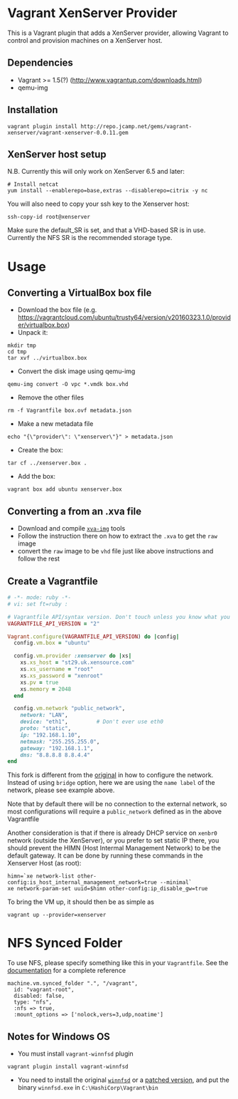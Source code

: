 # Vagrant XenServer Provider

This is a Vagrant plugin that adds a XenServer provider, allowing Vagrant to
control and provision machines on a XenServer host.

## Dependencies
* Vagrant >= 1.5(?) (http://www.vagrantup.com/downloads.html)
* qemu-img

## Installation
```shell
vagrant plugin install http://repo.jcamp.net/gems/vagrant-xenserver/vagrant-xenserver-0.0.11.gem
```

## XenServer host setup
N.B. Currently this will only work on XenServer 6.5 and later:
```shell
# Install netcat
yum install --enablerepo=base,extras --disablerepo=citrix -y nc
```

You will also need to copy your ssh key to the Xenserver host:

    ssh-copy-id root@xenserver

Make sure the default_SR is set, and that a VHD-based SR is in use. Currently the NFS SR is the recommended storage type.

# Usage

## Converting a VirtualBox box file

* Download the box file (e.g. https://vagrantcloud.com/ubuntu/trusty64/version/v20160323.1.0/provider/virtualbox.box)
* Unpack it:
```shell
mkdir tmp
cd tmp
tar xvf ../virtualbox.box
```
* Convert the disk image using qemu-img
```shell
qemu-img convert -O vpc *.vmdk box.vhd
```
* Remove the other files
```shell
rm -f Vagrantfile box.ovf metadata.json
```
* Make a new metadata file
```shell
echo "{\"provider\": \"xenserver\"}" > metadata.json
```
* Create the box:
```shell
tar cf ../xenserver.box .
```
* Add the box:
```shell
vagrant box add ubuntu xenserver.box
```

## Converting a from an .xva file

* Download and compile [`xva-img`](https://github.com/eriklax/xva-img) tools
* Follow the instruction there on how to extract the `.xva` to get the `raw` image
* convert the `raw` image to be `vhd` file just like above instructions and follow the rest

## Create a Vagrantfile

```ruby
# -*- mode: ruby -*-
# vi: set ft=ruby :

# Vagrantfile API/syntax version. Don't touch unless you know what you're doing!
VAGRANTFILE_API_VERSION = "2"

Vagrant.configure(VAGRANTFILE_API_VERSION) do |config|
  config.vm.box = "ubuntu"

  config.vm.provider :xenserver do |xs|
    xs.xs_host = "st29.uk.xensource.com"
    xs.xs_username = "root"
    xs.xs_password = "xenroot"
    xs.pv = true
    xs.memory = 2048
  end

  config.vm.network "public_network",
    network: "LAN",
    device: "eth1",         # Don't ever use eth0
    proto: "static",
    ip: "192.168.1.10",
    netmask: "255.255.255.0",
    gateway: "192.168.1.1",
    dns: "8.8.8.8 8.8.4.4"
end

```
This fork is different from the [original](https://github.com/jonludlam/vagrant-xenserver) in how to configure the network. Instead of using `bridge` option, here we are using the `name label` of the network, please see example above.

Note that by default there will be no connection to the external network, so most configurations will require a `public_network` defined as in the above Vagrantfile

Another consideration is that if there is already DHCP service on `xenbr0` network (outside the XenServer), or you prefer to set static IP there, you should prevent the HIMN (Host Intermal Management Network) to be the default gateway. It can be done by running these commands in the Xenserver Host (as root):

```shell
himn=`xe network-list other-config:is_host_internal_management_network=true --minimal`
xe network-param-set uuid=$himn other-config:ip_disable_gw=true
```

To bring the VM up, it should then be as simple as

```shell
vagrant up --provider=xenserver
```

# NFS Synced Folder
To use NFS, please specify something like this in your `Vagrantfile`. See the [documentation](https://www.vagrantup.com/docs/synced-folders/nfs.html) for a complete reference

```
machine.vm.synced_folder ".", "/vagrant",
  id: "vagrant-root",
  disabled: false,
  type: "nfs",
  :nfs => true,
  :mount_options => ['nolock,vers=3,udp,noatime']
```

## Notes for Windows OS

* You must install `vagrant-winnfsd` plugin

```
vagrant plugin install vagrant-winnfsd
```

* You need to install the original [`winnfsd`](https://github.com/winnfsd/winnfsd/releases) or a [patched version](https://github.com/Yasushi/winnfsd/releases), and put the binary `winnfsd.exe` in `C:\HashiCorp\Vagrant\bin`

